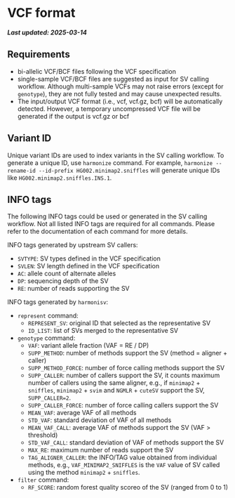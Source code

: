 # VCF format

***Last updated: 2025-03-14***

## Requirements
- bi-allelic VCF/BCF files following the VCF specification
- single-sample VCF/BCF files are suggested as input for SV calling workflow. Although multi-sample VCFs may not raise errors (except for `genotype`), they are not fully tested and may cause unexpected results.
- The input/output VCF format (i.e., vcf, vcf.gz, bcf) will be automatically detected. However, a 
temporary uncompressed VCF file will be generated if the output is vcf.gz or bcf

## Variant ID
Unique variant IDs are used to index variants in the SV calling workflow. To generate a unique ID, use `harmonize` command. For example, `harmonize --rename-id --id-prefix HG002.minimap2.sniffles` will generate unique IDs like `HG002.minimap2.sniffles.INS.1`.

## INFO tags
The following INFO tags could be used or generated in the SV calling workflow. Not all listed INFO tags are required for all commands. Please refer to the documentation of each command for more details.

INFO tags generated by upstream SV callers:

- `SVTYPE`: SV types defined in the VCF specification
- `SVLEN`: SV length defined in the VCF specification
- `AC`: allele count of alternate alleles
- `DP`: sequencing depth of the SV
- `RE`: number of reads supporting the SV

INFO tags generated by `harmonisv`:

- `represent` command:
    - `REPRESENT_SV`: original ID that selected as the representative SV
    - `ID_LIST`: list of SVs merged to the representative SV
- `genotype` command:
    - `VAF`: variant allele fraction (VAF = RE / DP)
    - `SUPP_METHOD`: number of methods support the SV (method = aligner + caller)
    - `SUPP_METHOD_FORCE`: number of force calling methods support the SV
    - `SUPP_CALLER`: number of callers support the SV, it counts maximum number of callers using the same aligner, e.g., if `minimap2` + `sniffles`, `minimap2` + `svim` and `NGMLR` + `cuteSV` support the SV, `SUPP_CALLER=2`.
    - `SUPP_CALLER_FORCE`: number of force calling callers support the SV
    - `MEAN_VAF`: average VAF of all methods
    - `STD_VAF`: standard deviation of VAF of all methods
    - `MEAN_VAF_CALL`: average VAF of methods support the SV (VAF > threshold)
    - `STD_VAF_CALL`: standard deviation of VAF of methods support the SV
    - `MAX_RE`: maximum number of reads support the SV
    - `TAG_ALIGNER_CALLER`: the INFO/TAG value obtained from individual methods, e.g., `VAF_MINIMAP2_SNIFFLES` is the `VAF` value of SV called using the method `minimap2` + `sniffles`.
- `filter` command:
    - `RF_SCORE`: random forest quality scoreo of the SV (ranged from 0 to 1)